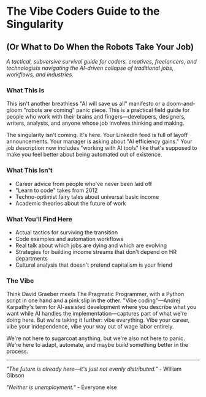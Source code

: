 # The Vibe Coders Guide to the Singularity
## (Or What to Do When the Robots Take Your Job)

*A tactical, subversive survival guide for coders, creatives, freelancers, and technologists navigating the AI-driven collapse of traditional jobs, workflows, and industries.*

### What This Is

This isn't another breathless "AI will save us all" manifesto or a doom-and-gloom "robots are coming" panic piece. This is a practical field guide for people who work with their brains and fingers—developers, designers, writers, analysts, and anyone whose job involves thinking and making.

The singularity isn't coming. It's here. Your LinkedIn feed is full of layoff announcements. Your manager is asking about "AI efficiency gains." Your job description now includes "working with AI tools" like that's supposed to make you feel better about being automated out of existence.

### What This Isn't

- Career advice from people who've never been laid off
- "Learn to code" takes from 2012
- Techno-optimist fairy tales about universal basic income
- Academic theories about the future of work

### What You'll Find Here

- Actual tactics for surviving the transition
- Code examples and automation workflows
- Real talk about which jobs are dying and which are evolving
- Strategies for building income streams that don't depend on HR departments
- Cultural analysis that doesn't pretend capitalism is your friend

### The Vibe

Think David Graeber meets The Pragmatic Programmer, with a Python script in one hand and a pink slip in the other. "Vibe coding"—Andrej Karpathy's term for AI-assisted development where you describe what you want while AI handles the implementation—captures part of what we're doing here. But we're taking it further: vibe everything. Vibe your career, vibe your independence, vibe your way out of wage labor entirely.

We're not here to sugarcoat anything, but we're also not here to panic. We're here to adapt, automate, and maybe build something better in the process.

---

*"The future is already here—it's just not evenly distributed."* - William Gibson

*"Neither is unemployment."* - Everyone else